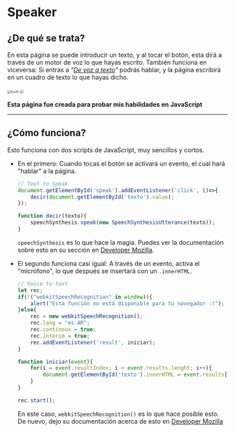 # Speaker

## ¿De qué se trata?

En esta página se puede introducir un texto, y al tocar el botón, esta dirá a través de un motor de voz lo que hayas escrito. También funciona en viceversa: Si entras a *"[De voz a texto](https://mati917.github.io/Speaker/toText.html)"* podrás hablar, y la página escribirá en un cuadro de texto lo que hayas dicho.

<img src="C:\Users\Mati\Desktop\MATI\prog\www\textToSpeak\assets\img\pic01.png" alt="Pic01" style="zoom:50%;" />

<img src="C:\Users\Mati\Desktop\MATI\prog\www\textToSpeak\assets\img\pic02.png" style="zoom:50%;" />

**Esta página fue creada para probar mis habilidades en JavaScript**

---

## ¿Cómo funciona?

Esto funciona con dos scripts de JavaScript, muy sencillos y cortos.

- En el primero: Cuando tocas el botón se activará un evento, el cual hará "hablar" a la página.

  ```js
  // Text to Speak
  document.getElementById('speak').addEventListener('click', ()=>{
      decir(document.getElementById('texto').value);
  });
  
  function decir(texto){
      speechSynthesis.speak(new SpeechSynthesisUtterance(texto));
  }
  ```

  `speechSynthesis` es lo que hace la magia. Puedes ver la documentación sobre esto en su sección en [Developer Mozilla](https://developer.mozilla.org/en-US/docs/Web/API/SpeechSynthesis).

- El segundo funciona casi igual: A través de un evento, activa el "micrófono", lo que después se insertará con un `.innerHTML`.

  ```js
  // Voice to text
  let rec;
  if(!("webkitSpeechRecognition" in window)){
      alert("Esta función no está disponible para tu navegador :(");
  }else{
      rec = new webkitSpeechRecognition();
      rec.lang = "es-AR";
      rec.continous = true;
      rec.interim = true;
      rec.addEventListener('result', iniciar);
  }
  
  function iniciar(event){
      for(i = event.resultIndex; i < event.results.lenght; i++){
          document.getElementById('texto').innerHTML = event.results[i][0].transcript;
      }
  }
  
  rec.start();
  ```

  En este caso, `webkitSpeechRecognition()` es lo que hace posible esto. De nuevo, dejo su documentación acerca de esto en [Developer Mozilla](https://developer.mozilla.org/es/docs/Web/API/Web_Speech_API/Using_the_Web_Speech_API)